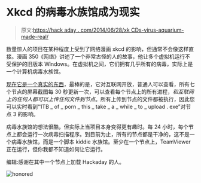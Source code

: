 # Xkcd 的病毒水族馆成为现实

> 原文:[https://hack aday . com/2014/06/28/xk CDs-virus-aquarium-made-real/](https://hackaday.com/2014/06/28/xkcds-virus-aquarium-made-real/)

数量惊人的项目在某种程度上受到了网络漫画 xkcd 的影响，但通常不会像这样直接。漫画 350《网络》讲述了一个非常古怪的人的故事，他让多个虚拟机运行不受保护的旧版本 Windows。在虚拟机之间，它们拥有几乎所有的病毒，实际上是一个计算机病毒水族馆。

[现在它是一个真实的东西](http://wecan.hasthe.technology/)，最棒的是，它对互联网开放，普通人可以查看，所有七个节点的屏幕截图每 30 秒更新一次，可以查看每个节点上的所有进程，*和互联网上的任何人都可以上传任何文件到节点*。所有上传到节点的文件都被执行，因此您可以实时看到“1TB _ of _ porn _ this _ take _ a _ while _ to _ upload . exe”对节点 3 的影响。

病毒水族馆的想法很酷，但实际上当项目本身变得更有趣时。每 24 小时，每个节点上都会运行一次病毒扫描程序。到目前为止，所有的节点都是干净的，这不是一个病毒水族馆，而是一个脚本 kiddie 水族馆。至少在一个节点上，TeamViewer 正在运行，但你我都不知道如何让它运行。

编辑:感谢在其中一个节点上加载 Hackaday 的人。

![honored](../Images/eec4eef0214ed15d9f0ec9357aec9e43.png)